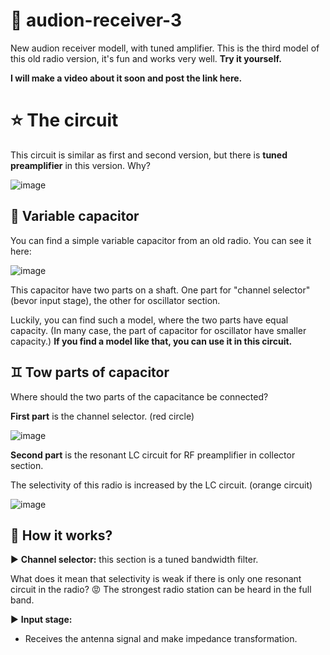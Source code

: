# 🚀 audion-receiver-3

New audion receiver modell, with tuned amplifier. This is the third model of this old radio version, it's fun and works very well. **Try it yourself.**

**I will make a video about it soon and post the link here.**

# ⭐ The circuit

This circuit is similar as first and second version, but there is **tuned preamplifier** in this version. Why?

![image](https://github.com/user-attachments/assets/08c44f44-f1ee-4207-9c09-9d120852517b)

## 🔀 Variable capacitor

You can find a simple variable capacitor from an old radio. You can see it here:

![image](https://github.com/user-attachments/assets/5c950bc2-e86f-4a89-848e-30a9ef93c83f)

This capacitor have two parts on a shaft. One part for "channel selector" (bevor input stage), the other for oscillator section.

Luckily, you can find such a model, where the two parts have equal capacity. (In many case, the part of capacitor for oscillator have smaller capacity.) **If you find a model like that, you can use it in this circuit.**

## ♊ Tow parts of capacitor

Where should the two parts of the capacitance be connected?

**First part** is the channel selector. (red circle) 

![image](https://github.com/user-attachments/assets/237be0cf-63e5-4bec-8b60-c240e6e7c56b)

**Second part** is the resonant LC circuit for RF preamplifier in collector section.

The selectivity of this radio is increased by the LC circuit. (orange circuit)

![image](https://github.com/user-attachments/assets/cffae2a8-1ed9-4a8d-ade1-bf8c14fc95b3)

## 📐 How it works?

▶️ **Channel selector:** this section is a tuned bandwidth filter. 
  
  What does it mean that selectivity is weak if there is only one resonant circuit in the radio? 😡 The strongest radio station can be heard in the full band. 

▶️ **Input stage:**

  - Receives the antenna signal and make impedance transformation.


